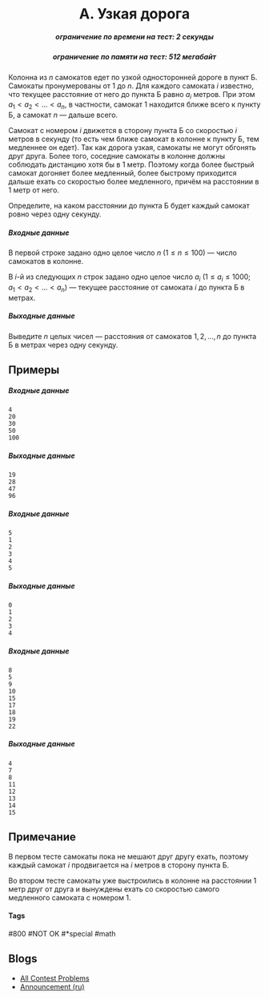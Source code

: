 <h1 style='text-align: center;'> A. Узкая дорога</h1>

<h5 style='text-align: center;'>ограничение по времени на тест: 2 секунды</h5>
<h5 style='text-align: center;'>ограничение по памяти на тест: 512 мегабайт</h5>

Колонна из $n$ самокатов едет по узкой односторонней дороге в пункт Б. Самокаты пронумерованы от $1$ до $n$. Для каждого самоката $i$ известно, что текущее расстояние от него до пункта Б равно $a_i$ метров. При этом $a_1 < a_2 < \ldots < a_n$, в частности, самокат $1$ находится ближе всего к пункту Б, а самокат $n$ — дальше всего.

Самокат с номером $i$ движется в сторону пункта Б со скоростью $i$ метров в секунду (то есть чем ближе самокат в колонне к пункту Б, тем медленнее он едет). Так как дорога узкая, самокаты не могут обгонять друг друга. Более того, соседние самокаты в колонне должны соблюдать дистанцию хотя бы в $1$ метр. Поэтому когда более быстрый самокат догоняет более медленный, более быстрому приходится дальше ехать со скоростью более медленного, причём на расстоянии в $1$ метр от него.

Определите, на каком расстоянии до пункта Б будет каждый самокат ровно через одну секунду.

##### Входные данные

В первой строке задано одно целое число $n$ ($1 \le n \le 100$) — число самокатов в колонне.

В $i$-й из следующих $n$ строк задано одно целое число $a_i$ ($1 \le a_i \le 1000$; $a_1 < a_2 < \ldots < a_n$) — текущее расстояние от самоката $i$ до пункта Б в метрах.

##### Выходные данные

Выведите $n$ целых чисел — расстояния от самокатов $1, 2, \ldots, n$ до пункта Б в метрах через одну секунду.

## Примеры

##### Входные данные


```text
4
20
30
50
100
```
##### Выходные данные


```text
19
28
47
96
```
##### Входные данные


```text
5
1
2
3
4
5
```
##### Выходные данные


```text
0
1
2
3
4
```
##### Входные данные


```text
8
5
9
10
15
17
18
19
22
```
##### Выходные данные


```text
4
7
8
11
12
13
14
15
```
## Примечание

В первом тесте самокаты пока не мешают друг другу ехать, поэтому каждый самокат $i$ продвигается на $i$ метров в сторону пункта Б.

Во втором тесте самокаты уже выстроились в колонне на расстоянии $1$ метр друг от друга и вынуждены ехать со скоростью самого медленного самоката с номером $1$.



#### Tags 

#800 #NOT OK #*special #math 

## Blogs
- [All Contest Problems](../VK_Cup_2022_-_Квалификация_(Engine).md)
- [Announcement (ru)](../blogs/Announcement_(ru).md)
